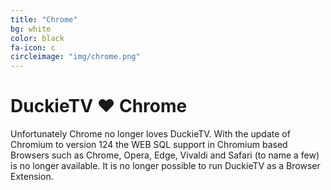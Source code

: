 ```yaml
---
title: "Chrome"
bg: white
color: black
fa-icon: c
circleimage: "img/chrome.png"
---
```


# DuckieTV ♥ Chrome


Unfortunately Chrome no longer loves DuckieTV. 
With the update of Chromium to version 124 the WEB SQL support in Chromium based Browsers such as Chrome, Opera, Edge, Vivaldi and Safari (to name a few) is no longer available. It is no longer possible to run DuckieTV as a Browser Extension. 
